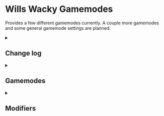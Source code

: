 # Wills Wacky Gamemodes

Provides a few different gamemodes currently. A couple more gamemodes and some general gamemode settings are planned.

<details>
<summary><h2>Change log</h2></summary>

### v 0.0.6
- Fixed an issue with setting synchronization

### v 0.0.5
- Changed how settings are synced.

### v 0.0.4
- Settings menu moved to separate mod.

### v 0.0.3
- Added in-lobby settings menu.

### v 0.0.2
- Gamemode Modifiers added.

### v 0.0.1
- Adjustments to the default values
- Pick Phase UI to display the current pick phase in Draft and Stud Draw.

----
### v 0.0.0
- Release
</details>

<details>
<summary><h2>Gamemodes</h2></summary>
<details>
<summary><h3>Stud Draw</h3></summary>

- Default Rounds: 3
- Default Points Per Round: 3
- Both Team and FFA Variant: true

In this gamemode, players draw all their cards before the start of gameplay. No further picks are recieved between rounds.

#### Options
---

- Cards Drawn: How many cards are drawn before the game starts.
</details>

<details>
<summary><h3>Rolling Cardbar</h3></summary>

- Default Rounds: 3
- Default Team Rounds: 5
- Default Points Per Round: 2
- Both Team and FFA Variant: true

In this gamemode, as players accrue cards, they lose their old ones, causing builds to change over time.

If using classes manager reborn, Force classes is advised to be off.

#### Options
---

- Maximum Cards: The maximum amount of cards a player can have before the cardbar starts rolling.
</details>

<details>
<summary><h3>Draft</h3></summary>

- Default Rounds: 2
- Default Points Per Round: 5
- Both Team and FFA Variant: true

In this gamemode, players draw a hand of cards and then pass them around to each other before fighting each other.

The default hand size for players is `Starting Picks + Extra Cards Drawn + 1`.

If a player would ever need to pick a card when they've run out, the game will generate a new set of hands for the players.

If using classes manager reborn, Force classes is advised to be off.

It is recommended to disable shuffle, distill knowledge, and other similar cards.

#### Options
---

- Starting Picks: The starting number of picks for the initial draft.
- Extra Cards Drawn: How many extra cards are drawn per draft.
- Can Pick Cards Each Round: Whether you get to pick cards each round. Picking on continues is disabled if true. Winners would not get to pick.
- Picks Per Round: How many picks you get each round.
- Can Pick Cards On Continue: Whether you can pick cards when you continue. Note that winners get to pick as well.
- Picks Per Continue: How many picks you get on a continue.
- Recalculate Continue Hand Size: Whether the hand size for a continue is recalculated based on the number of picks you get.
</details>
</details>

<details>
<summary><h2>Modifiers</h2></summary>
<details>
<summary><h3>Extra Starting Picks</h2></summary>
Grants extra picks at the start of a game to each player.

#### Options
---

- Extra Picks: The number of extra picks to grant.
</details>
<details>
<summary><h3>Singleton</h2></summary>
Prevents players from receiving cards that someone already has.

#### Options
---

- Enabled: Whether the modifer is enabled or not.
</details>
<details>
<summary><h3>Winners Need Hugs Too</h2></summary>
When players choose cards, winners also get a card.

#### Options
---

- Enabled: Whether the modifer is enabled or not.
</details>
</details>